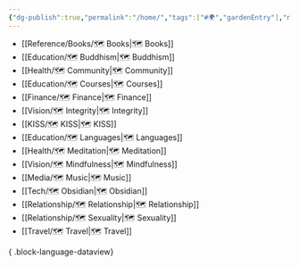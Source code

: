 ```yaml
---
{"dg-publish":true,"permalink":"/home/","tags":["#🌍","gardenEntry"],"noteIcon":""}
---
```


- [[Reference/Books/🗺️ Books\|🗺️ Books]]
- [[Education/🗺️ Buddhism\|🗺️ Buddhism]]
- [[Health/🗺️ Community\|🗺️ Community]]
- [[Education/🗺️ Courses\|🗺️ Courses]]
- [[Finance/🗺️ Finance\|🗺️ Finance]]
- [[Vision/🗺️ Integrity\|🗺️ Integrity]]
- [[KISS/🗺️ KISS\|🗺️ KISS]]
- [[Education/🗺️ Languages\|🗺️ Languages]]
- [[Health/🗺️ Meditation\|🗺️ Meditation]]
- [[Vision/🗺️ Mindfulness\|🗺️ Mindfulness]]
- [[Media/🗺️ Music\|🗺️ Music]]
- [[Tech/🗺️ Obsidian\|🗺️ Obsidian]]
- [[Relationship/🗺️ Relationship\|🗺️ Relationship]]
- [[Relationship/🗺️ Sexuality\|🗺️ Sexuality]]
- [[Travel/🗺️ Travel\|🗺️ Travel]]

{ .block-language-dataview}

